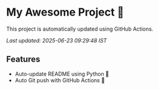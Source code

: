 # My Awesome Project 🚀

This project is automatically updated using GitHub Actions.

_Last updated: 2025-06-23 09:29:48 IST_

## Features
- Auto-update README using Python 🐍
- Auto Git push with GitHub Actions 🤖
